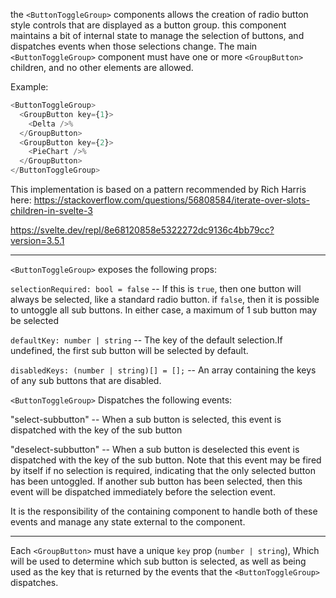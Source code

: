 the `<ButtonToggleGroup>` components allows the creation of radio button style controls that are displayed as a button group. this component maintains a bit of internal state to manage the selection of buttons, and dispatches events when those selections change. The main `<ButtonToggleGroup>` component must have one or more `<GroupButton>` children, and no other elements are allowed. 

Example:

```javascript
<ButtonToggleGroup>
  <GroupButton key={1}>
    <Delta />%
  </GroupButton>
  <GroupButton key={2}>
    <PieChart />%
  </GroupButton>
</ButtonToggleGroup>
```

This implementation is based on a pattern recommended by Rich Harris here:
https://stackoverflow.com/questions/56808584/iterate-over-slots-children-in-svelte-3

https://svelte.dev/repl/8e68120858e5322272dc9136c4bb79cc?version=3.5.1


---

`<ButtonToggleGroup>` exposes the following props:

`selectionRequired: bool = false` -- If this is `true`, then one button will always be selected, like a standard radio button. if `false`, then it is possible to untoggle all sub buttons. In either case, a maximum of 1 sub button may be selected

`defaultKey: number | string` -- The key of the default selection.If undefined, the first sub button will be selected by default.

`disabledKeys: (number | string)[] = [];` -- An array containing the keys of any sub buttons that are disabled.


`<ButtonToggleGroup>` Dispatches the following events:

"select-subbutton" -- When a sub button is selected, this event is dispatched with the key of the sub button

"deselect-subbutton" -- When a sub button is deselected this event is dispatched with the key of the sub button. Note that this event may be fired by itself if no selection is required, indicating that the only selected button has been untoggled. If another sub button has been selected, then this event will be dispatched immediately before the selection event.


It is the responsibility of the containing component to handle both of these events and manage any state external to the component.

---

Each `<GroupButton>` must have a unique `key` prop (`number | string`), Which will be used to determine which sub button is selected, as well as being used as the key that is returned by the events that the `<ButtonToggleGroup>` dispatches.



